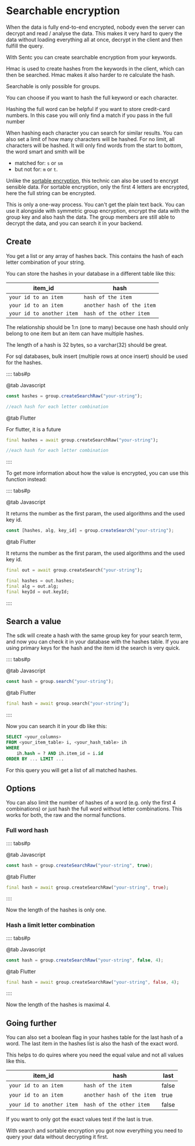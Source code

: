 # Searchable encryption

When the data is fully end-to-end encrypted, nobody even the server can decrypt and read / analyse the data.
This makes it very hard to query the data without loading everything all at once, decrypt in the client and then fulfill the query.

With Sentc you can create searchable encryption from your keywords.

Hmac is used to create hashes from the keywords in the client, which can then be searched.
Hmac makes it also harder to re calculate the hash.

Searchable is only possible for groups.

You can choose if you want to hash the full keyword or each character.

Hashing the full word can be helpful if you want to store credit-card numbers.
In this case you will only find a match if you pass in the full number

When hashing each character you can search for similar results.
You can also set a limit of how many characters will be hashed.
For no limit, all characters will be hashed.
It will only find words from the start to bottom, the word smart and smith will be
- matched for: `s` or `sm`
- but not for: `m` or `t`.

Unlike the [sortable encryption](/guide/e2ee/sortable), this technic can also be used to encrypt sensible data. 
For sortable encryption, only the first 4 letters are encrypted, here the full string can be encrypted.

This is only a one-way process. You can't get the plain text back. 
You can use it alongside with symmetric group encryption, encrypt the data with the group key and also hash the data. 
The group members are still able to decrypt the data, and you can search it in your backend.

## Create

You get a list or any array of hashes back. This contains the hash of each letter combination of your string.

You can store the hashes in your database in a different table like this:

| item_id                   | hash                       |
|---------------------------|----------------------------|
| `your id to an item`      | `hash of the item`         |
| `your id to an item`      | `another hash of the item` |
| `your id to another item` | `hash of the other item`   |

The relationship should be 1:n (one to many) because one hash should only belong to one item but an item can have multiple hashes.

The length of a hash is 32 bytes, so a varchar(32) should be great.

For sql databases, bulk insert (multiple rows at once insert) should be used for the hashes.

:::: tabs#p

@tab Javascript

```ts
const hashes = group.createSearchRaw("your-string");

//each hash for each letter combination
```

@tab Flutter

For flutter, it is a future

```dart
final hashes = await group.createSearchRaw("your-string");

//each hash for each letter combination
```

::::

To get more information about how the value is encrypted, you can use this function instead:

:::: tabs#p

@tab Javascript

It returns the number as the first param, the used algorithms and the used key id.

```ts
const [hashes, alg, key_id] = group.createSearch("your-string");
```

@tab Flutter

It returns the number as the first param, the used algorithms and the used key id.

```dart
final out = await group.createSearch("your-string");

final hashes = out.hashes;
final alg = out.alg;
final keyId = out.keyId;
```

::::

## Search a value

The sdk will create a hash with the same group key for your search term, and now you can check it in your database with the hashes table.
If you are using primary keys for the hash and the item id the search is very quick.

:::: tabs#p

@tab Javascript

```ts
const hash = group.search("your-string");
```

@tab Flutter

```dart
final hash = await group.search("your-string");
```

::::

Now you can search it in your db like this:

```sql
SELECT <your_columns> 
FROM <your_item_table> i, <your_hash_table> ih
WHERE
    ih.hash = ? AND ih.item_id = i.id
ORDER BY ... LIMIT ...
```

For this query you will get a list of all matched hashes.

## Options

You can also limit the number of hashes of a word (e.g. only the first 4 combinations) or just hash the full word without letter combinations.
This works for both, the raw and the normal functions.

### Full word hash

:::: tabs#p

@tab Javascript

```ts
const hash = group.createSearchRaw("your-string", true);
```

@tab Flutter

```dart
final hash = await group.createSearchRaw("your-string", true);
```

::::

Now the length of the hashes is only one.

### Hash a limit letter combination

:::: tabs#p

@tab Javascript

```ts
const hash = group.createSearchRaw("your-string", false, 4);
```

@tab Flutter

```dart
final hash = await group.createSearchRaw("your-string", false, 4);
```

::::

Now the length of the hashes is maximal 4.

## Going further

You can also set a boolean flag in your hashes table for the last hash of a word. 
The last item in the hashes list is also the hash of the exact word.

This helps to do quires where you need the equal value and not all values like this.

| item_id                   | hash                       | last  |
|---------------------------|----------------------------|-------|
| `your id to an item`      | `hash of the item`         | false |
| `your id to an item`      | `another hash of the item` | true  |
| `your id to another item` | `hash of the other item`   | false |

If you want to only got the exact values test if the last is true.

With search and sortable encryption you got now everything you need to query your data without decrypting it first.